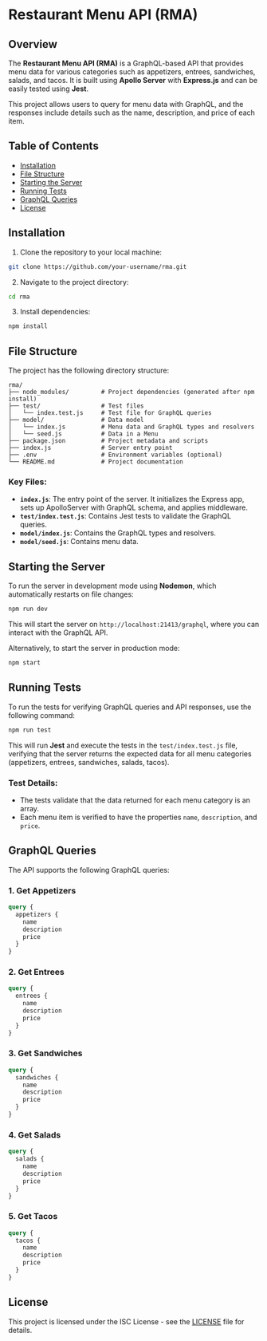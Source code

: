 
# Restaurant Menu API (RMA)

## Overview
The **Restaurant Menu API (RMA)** is a GraphQL-based API that provides menu data for various categories such as appetizers, entrees, sandwiches, salads, and tacos. It is built using **Apollo Server** with **Express.js** and can be easily tested using **Jest**.

This project allows users to query for menu data with GraphQL, and the responses include details such as the name, description, and price of each item.

## Table of Contents
- [Installation](#installation)
- [File Structure](#file-structure)
- [Starting the Server](#starting-the-server)
- [Running Tests](#running-tests)
- [GraphQL Queries](#graphql-queries)
- [License](#license)

## Installation

1. Clone the repository to your local machine:

```bash
git clone https://github.com/your-username/rma.git
```

2. Navigate to the project directory:

```bash
cd rma
```

3. Install dependencies:

```bash
npm install
```

## File Structure

The project has the following directory structure:

```
rma/
├── node_modules/         # Project dependencies (generated after npm install)
├── test/                 # Test files
│   └── index.test.js     # Test file for GraphQL queries
├── model/                # Data model
│   └── index.js          # Menu data and GraphQL types and resolvers
│   └── seed.js           # Data in a Menu
├── package.json          # Project metadata and scripts
├── index.js              # Server entry point
├── .env                  # Environment variables (optional)
└── README.md             # Project documentation
```

### Key Files:
- **`index.js`**: The entry point of the server. It initializes the Express app, sets up ApolloServer with GraphQL schema, and applies middleware.
- **`test/index.test.js`**: Contains Jest tests to validate the GraphQL queries.
- **`model/index.js`**: Contains the GraphQL types and resolvers.
- **`model/seed.js`**: Contains menu data.

## Starting the Server

To run the server in development mode using **Nodemon**, which automatically restarts on file changes:

```bash
npm run dev
```

This will start the server on `http://localhost:21413/graphql`, where you can interact with the GraphQL API.

Alternatively, to start the server in production mode:

```bash
npm start
```

## Running Tests

To run the tests for verifying GraphQL queries and API responses, use the following command:

```bash
npm run test
```

This will run **Jest** and execute the tests in the `test/index.test.js` file, verifying that the server returns the expected data for all menu categories (appetizers, entrees, sandwiches, salads, tacos).

### Test Details:
- The tests validate that the data returned for each menu category is an array.
- Each menu item is verified to have the properties `name`, `description`, and `price`.

## GraphQL Queries

The API supports the following GraphQL queries:

### 1. **Get Appetizers**

```graphql
query {
  appetizers {
    name
    description
    price
  }
}
```

### 2. **Get Entrees**

```graphql
query {
  entrees {
    name
    description
    price
  }
}
```

### 3. **Get Sandwiches**

```graphql
query {
  sandwiches {
    name
    description
    price
  }
}
```

### 4. **Get Salads**

```graphql
query {
  salads {
    name
    description
    price
  }
}
```

### 5. **Get Tacos**

```graphql
query {
  tacos {
    name
    description
    price
  }
}
```

## License

This project is licensed under the ISC License - see the [LICENSE](LICENSE) file for details.
